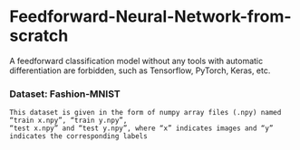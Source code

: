 # Feedforward-Neural-Network-from-scratch
A feedforward classification model without any tools with automatic differentiation are forbidden, such as Tensorflow, PyTorch, Keras, etc.

### Dataset: Fashion-MNIST
```
This dataset is given in the form of numpy array files (.npy) named “train x.npy”, “train y.npy”,
“test x.npy” and “test y.npy”, where “x” indicates images and “y” indicates the corresponding labels
```
 
